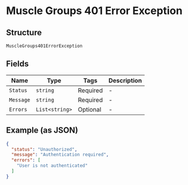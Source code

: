 
# Muscle Groups 401 Error Exception

## Structure

`MuscleGroups401ErrorException`

## Fields

| Name | Type | Tags | Description |
|  --- | --- | --- | --- |
| `Status` | `string` | Required | - |
| `Message` | `string` | Required | - |
| `Errors` | `List<string>` | Optional | - |

## Example (as JSON)

```json
{
  "status": "Unauthorized",
  "message": "Authentication required",
  "errors": [
    "User is not authenticated"
  ]
}
```

